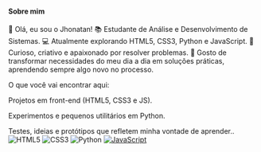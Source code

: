 #### Sobre mim
👋 Olá, eu sou o Jhonatan!
📚 Estudante de Análise e Desenvolvimento de Sistemas.
💻 Atualmente explorando HTML5, CSS3, Python e JavaScript.
🧩 Curioso, criativo e apaixonado por resolver problemas.
🚀 Gosto de transformar necessidades do meu dia a dia em soluções práticas, aprendendo sempre algo novo no processo.

O que você vai encontrar aqui:

Projetos em front-end (HTML5, CSS3 e JS).

Experimentos e pequenos utilitários em Python.

Testes, ideias e protótipos que refletem minha vontade de aprender..
![HTML5](https://img.shields.io/badge/HTML5-E34F26?style=for-the-badge&logo=html5&logoColor=white)
![CSS3](https://img.shields.io/badge/CSS3-1572B6?style=for-the-badge&logo=css3&logoColor=white)
![Python](https://img.shields.io/badge/Python-FFD43B?style=for-the-badge&logo=python&logoColor=blue)
[![JavaScript](https://img.shields.io/badge/JavaScript-F7DF1E?logo=javascript&logoColor=000)](#)
